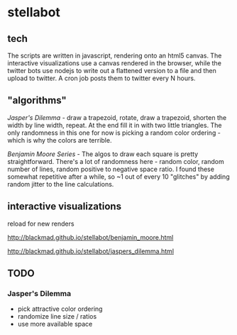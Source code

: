 # stellabot

## tech
The scripts are written in javascript, rendering onto an html5 canvas. The interactive visualizations use a canvas rendered in the browser, while the twitter bots use nodejs to write out a flattened version to a file and then upload to twitter. A cron job posts them to twitter every N hours.

## "algorithms"
*Jasper's Dilemma* - draw a trapezoid, rotate, draw a trapezoid, shorten the width by line width, repeat. At the end fill it in with two little triangles. The only randomness in this one for now is picking a random color ordering - which is why the colors are terrible.

*Benjamin Moore Series* - The algos to draw each square is pretty straightforward. There's a lot of randomness here - random color, random number of lines, random positive to negative space ratio. I found these somewhat repetitive after a while, so ~1 out of every 10 "glitches" by adding random jitter to the line calculations.

## interactive visualizations
reload for new renders

http://blackmad.github.io/stellabot/benjamin_moore.html

http://blackmad.github.io/stellabot/jaspers_dilemma.html

## TODO
### Jasper's Dilemma
- pick attractive color ordering
- randomize line size / ratios
- use more available space
